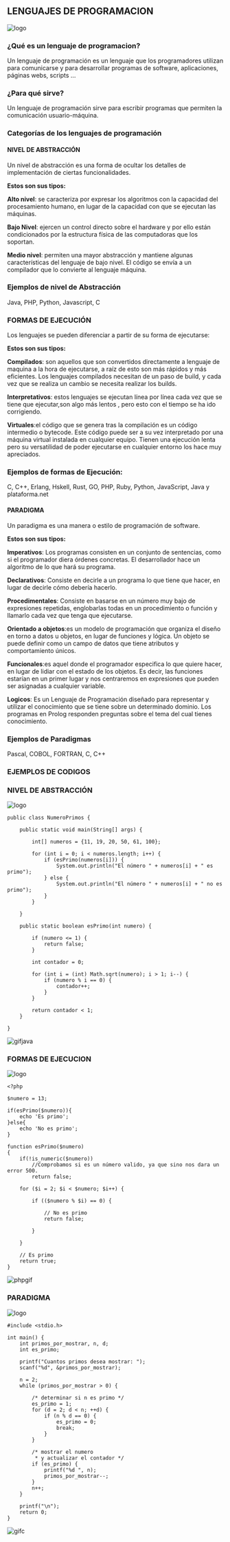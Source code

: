 ## LENGUAJES DE PROGRAMACION

![logo][logo1]

[logo1]:https://github.com/francisco1112/TRABAJO_LENGUAJES_ED/blob/main/Imagenes/Portada.jpg


### ¿Qué es un lenguaje de programacion?
Un lenguaje de programación es un lenguaje que los programadores utilizan para comunicarse y para desarrollar programas de software, aplicaciones, páginas webs, scripts …

### ¿Para qué sirve?
Un lenguaje de programación sirve para escribir programas que permiten la comunicación usuario-máquina.

### Categorías de los lenguajes de programación

#### NIVEL DE ABSTRACCIÓN

Un nivel de abstracción es una forma de ocultar los detalles de implementación de ciertas funcionalidades.

**Estos son sus tipos:**

**Alto nivel**: se caracteriza por expresar los algoritmos con la capacidad del
procesamiento humano, en lugar de la capacidad con que se ejecutan las máquinas.

**Bajo Nivel**: ejercen un control directo sobre el hardware y por ello están condicionados por la estructura física de las computadoras que los soportan.

**Medio nivel**: permiten una mayor abstracción y mantiene algunas características del lenguaje de bajo nivel. El código se envía a un compilador que lo convierte al lenguaje máquina. 

### Ejemplos de nivel de Abstracción
Java, PHP, Python, Javascript, C

### FORMAS DE EJECUCIÓN

Los lenguajes se pueden diferenciar a partir de su forma de ejecutarse:

**Estos son sus tipos:**

**Compilados**: son aquellos que son convertidos directamente a lenguaje de maquina a la hora de ejecutarse, a raíz de esto son más rápidos y más eficientes.
Los lenguajes compilados necesitan de un paso de build, y cada vez que se realiza un cambio se necesita realizar los builds.

**Interpretativos**: estos lenguajes se ejecutan línea por línea cada vez que se tiene que ejecutar,son algo más lentos , pero esto con el tiempo se ha ido corrigiendo.

**Virtuales**:el código que se genera tras la compilación es un código intermedio o bytecode. Este código puede ser a su vez interpretado por una máquina virtual instalada en cualquier equipo. Tienen una ejecución lenta pero su versatilidad de poder ejecutarse en cualquier entorno los hace muy apreciados.

### Ejemplos de formas de Ejecución:
 C, C++, Erlang, Hskell, Rust, GO, PHP, Ruby, Python, JavaScript, Java y plataforma.net

#### PARADIGMA
Un paradigma es una manera o estilo de programación de software.

**Estos son sus tipos:**

**Imperativos**: Los programas consisten en un conjunto de sentencias, como si el programador diera órdenes concretas. El desarrollador hace un algoritmo de lo que hará su programa.

**Declarativos**: Consiste en decirle a un programa lo que tiene que hacer, en lugar de decirle cómo debería hacerlo.

**Procedimentales**: Consiste en basarse en un número muy bajo de expresiones repetidas, englobarlas todas en un procedimiento o función y llamarlo cada vez que tenga que ejecutarse.

**Orientado a objetos**:es un modelo de programación que organiza el diseño en torno a datos u objetos, en lugar de funciones y lógica. Un objeto se puede definir como un campo de datos que tiene atributos y comportamiento únicos.

**Funcionales**:es aquel donde el programador especifica lo que quiere hacer, en lugar de lidiar con el estado de los objetos. Es decir, las funciones estarían en un primer lugar y nos centraremos en expresiones que pueden ser asignadas a cualquier variable.

**Logicos**: Es un Lenguaje de Programación diseñado para representar y utilizar el conocimiento que se tiene sobre un determinado dominio. Los programas en Prolog responden preguntas sobre el tema del cual tienes conocimiento.

### Ejemplos de Paradigmas
Pascal, COBOL, FORTRAN, C, C++

### EJEMPLOS DE CODIGOS

### NIVEL DE ABSTRACCIÓN

![logo][logo3]

[logo3]:https://github.com/francisco1112/TRABAJO_LENGUAJES_ED/blob/main/Imagenes/Java.png?raw=true

[java]:https://github.com/francisco1112/TRABAJO_LENGUAJES_ED/blob/main/Imagenes/Java.png

```
public class NumeroPrimos {
 
    public static void main(String[] args) {
 
        int[] numeros = {11, 19, 20, 50, 61, 100};
 
        for (int i = 0; i < numeros.length; i++) {
            if (esPrimo(numeros[i])) {
                System.out.println("El número " + numeros[i] + " es primo");
            } else {
                System.out.println("El número " + numeros[i] + " no es primo");
            }
        }
 
    }
 
    public static boolean esPrimo(int numero) {
 
        if (numero <= 1) {
            return false;
        }
 
        int contador = 0;
 
        for (int i = (int) Math.sqrt(numero); i > 1; i--) {
            if (numero % i == 0) {
                contador++;
            }
        }
 
        return contador < 1;
    }
 
}
```

![gifjava][gifjava]

[gifjava]:https://github.com/francisco1112/TRABAJO_LENGUAJES_ED/blob/main/Prueba%20de%20cadigo/java.gif

### FORMAS DE EJECUCION

![logo][logo4]

[logo4]:https://github.com/francisco1112/TRABAJO_LENGUAJES_ED/blob/main/Imagenes/PHP.jpg?raw=true

[php]:https://github.com/francisco1112/TRABAJO_LENGUAJES_ED/blob/main/Imagenes/Java.png

```
<?php

$numero = 13;

if(esPrimo($numero)){
    echo 'Es primo';
}else{
    echo 'No es primo';
}

function esPrimo($numero)
{
    if(!is_numeric($numero))
        //Comprobamos si es un número valido, ya que sino nos dara un error 500. 
        return false;
    
    for ($i = 2; $i < $numero; $i++) {
        
        if (($numero % $i) == 0) {
            
            // No es primo 
            return false;

        }

    }

    // Es primo 
    return true;
}
```

![phpgif][phpgif]

[phpgif]:https://github.com/francisco1112/TRABAJO_LENGUAJES_ED/blob/main/Prueba%20de%20cadigo/php.gif

### PARADIGMA

![logo][logo2]

[logo2]:https://github.com/francisco1112/TRABAJO_LENGUAJES_ED/blob/main/Imagenes/C.jpg?raw=true

[c]:https://github.com/francisco1112/TRABAJO_LENGUAJES_ED/blob/main/Imagenes/Java.png

```
#include <stdio.h>

int main() {
    int primos_por_mostrar, n, d;
    int es_primo;

    printf("Cuantos primos desea mostrar: ");
    scanf("%d", &primos_por_mostrar);

    n = 2;
    while (primos_por_mostrar > 0) {

        /* determinar si n es primo */
        es_primo = 1;
        for (d = 2; d < n; ++d) {
            if (n % d == 0) {
                es_primo = 0;
                break;
            }
        }

        /* mostrar el numero
         * y actualizar el contador */
        if (es_primo) {
            printf("%d ", n);
            primos_por_mostrar--;
        }
        n++;
    }

    printf("\n");
    return 0;
}
```

![gifc][gifc]

[gifc]:https://github.com/francisco1112/TRABAJO_LENGUAJES_ED/blob/main/Prueba%20de%20cadigo/c.gif
